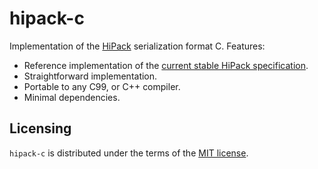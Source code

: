 hipack-c
========

Implementation of the [HiPack](http://hipack.org) serialization format C.
Features:

* Reference implementation of the [current stable HiPack
  specification](https://github.com/aperezdc/hipack/blob/gh-pages/spec.rst).
* Straightforward implementation.
* Portable to any C99, or C++ compiler.
* Minimal dependencies.


Licensing
---------

`hipack-c` is distributed under the terms of the [MIT
license](http://opensource.org/licenses/mit).

